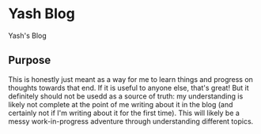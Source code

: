 # Yash Blog
Yash's Blog

## Purpose
This is honestly just meant as a way for me to learn things and progress on thoughts towards that end. If it is useful to anyone else, that's great! But it definitely should not be usedd as a source of truth: my understanding is likely not complete at the point of me writing about it in the blog (and certainly not if I'm writing about it for the first time). This will likely be a messy work-in-progress adventure through understanding different topics. 
